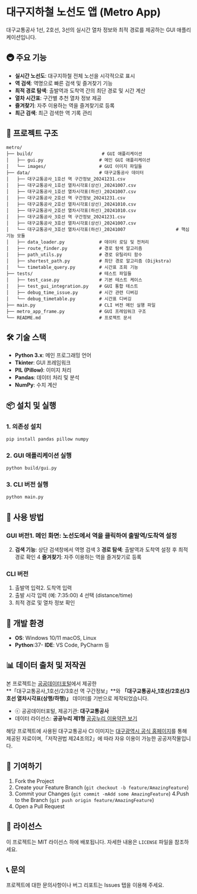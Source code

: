 # 대구지하철 노선도 앱 (Metro App)

대구교통공사 1선, 2호선, 3선의 실시간 열차 정보와 최적 경로를 제공하는 GUI 애플리케이션입니다.

## 🚇 주요 기능

- **실시간 노선도**: 대구지하철 전체 노선을 시각적으로 표시
- **역 검색**: 역명으로 빠른 검색 및 즐겨찾기 기능
- **최적 경로 탐색**: 출발역과 도착역 간의 최단 경로 및 시간 계산
- **열차 시간표**: 구간별 추천 열차 정보 제공
- **즐겨찾기**: 자주 이용하는 역을 즐겨찾기로 등록
- **최근 검색**: 최근 검색한 역 기록 관리

## 📁 프로젝트 구조

```
metro/
├── build/                          # GUI 애플리케이션
│   ├── gui.py                     # 메인 GUI 애플리케이션
│   └── images/                    # GUI 이미지 파일들
├── data/                          # 대구교통공사 데이터
│   ├── 대구교통공사_1호선 역 구간정보_20241231.csv
│   ├── 대구교통공사_1호선 열차시각표(상선)_20241007.csv
│   ├── 대구교통공사_1호선 열차시각표(하선)_20241007.csv
│   ├── 대구교통공사_2호선 역 구간정보_20241231.csv
│   ├── 대구교통공사_2호선 열차시각표(상선)_20241010.csv
│   ├── 대구교통공사_2호선 열차시각표(하선)_20241010.csv
│   ├── 대구교통공사_3호선 역 구간정보_20241231.csv
│   ├── 대구교통공사_3호선 열차시각표(상선)_20241007.csv
│   └── 대구교통공사_3호선 열차시각표(하선)_20241007                   # 핵심 기능 모듈
│   ├── data_loader.py             # 데이터 로딩 및 전처리
│   ├── route_finder.py            # 경로 탐색 알고리즘
│   ├── path_utils.py              # 경로 유틸리티 함수
│   ├── shortest_path.py           # 최단 경로 알고리즘 (Dijkstra)
│   └── timetable_query.py         # 시간표 조회 기능
├── tests/                         # 테스트 파일들
│   ├── test_case.py               # 기본 테스트 케이스
│   ├── test_gui_integration.py    # GUI 통합 테스트
│   ├── debug_time_issue.py        # 시간 관련 디버깅
│   └── debug_timetable.py         # 시간표 디버깅
├── main.py                        # CLI 버전 메인 실행 파일
├── metro_app_frame.py             # GUI 프레임워크 구조
└── README.md                      # 프로젝트 문서
```

## 🛠️ 기술 스택

- **Python 3.x**: 메인 프로그래밍 언어
- **Tkinter**: GUI 프레임워크
- **PIL (Pillow)**: 이미지 처리
- **Pandas**: 데이터 처리 및 분석
- **NumPy**: 수치 계산

## 📦 설치 및 실행

### 1. 의존성 설치

```bash
pip install pandas pillow numpy
```

### 2. GUI 애플리케이션 실행

```bash
python build/gui.py
```

### 3. CLI 버전 실행

```bash
python main.py
```

## 🎯 사용 방법

### GUI 버전1. **메인 화면**: 노선도에서 역을 클릭하여 출발역/도착역 설정
2. **검색 기능**: 상단 검색창에서 역명 검색
3 **경로 탐색**: 출발역과 도착역 설정 후 최적 경로 확인
4 **즐겨찾기**: 자주 이용하는 역을 즐겨찾기로 등록

### CLI 버전
1. 출발역 입력2. 도착역 입력  
3. 출발 시각 입력 (예: 7:35:00)
4 선택 (distance/time)
5. 최적 경로 및 열차 정보 확인

## 🔧 개발 환경

- **OS**: Windows 10/11 macOS, Linux
- **Python**:37- **IDE**: VS Code, PyCharm 등

## 📊 데이터 출처 및 저작권

본 프로젝트는 [공공데이터포털](https://www.data.go.kr)에서 제공한  
**「대구교통공사\_1호선/2/3호선 역 구간정보」**와 **「대구교통공사\_1호선/2호선/3호선 열차시각표(상행/하행)」** 데이터를 기반으로 제작되었습니다.

- ⓒ 공공데이터포털, 제공기관: **대구교통공사**
- 데이터 라이선스: **공공누리 제1형**
  [공공누리 이용약관 보기](https://www.data.go.kr/ugs/selectPortalPolicyView.do)

해당 프로젝트에 사용된 대구교통공사 CI 이미지는 [대구광역시 공식 홈페이지](https://www.daegu.go.kr/index.do?menu_id=0050251)를 통해 제공된 자료이며,「저작권법 제24조의2」에 따라 자유 이용이 가능한 공공저작물입니다.

## 🤝 기여하기

1. Fork the Project
2. Create your Feature Branch (`git checkout -b feature/AmazingFeature`)
3. Commit your Changes (`git commit -mAdd some AmazingFeature`)
4.Push to the Branch (`git push origin feature/AmazingFeature`)
5. Open a Pull Request

## 📝 라이선스

이 프로젝트는 MIT 라이선스 하에 배포됩니다. 자세한 내용은 `LICENSE` 파일을 참조하세요.

## 📞 문의

프로젝트에 대한 문의사항이나 버그 리포트는 Issues 탭을 이용해 주세요.
